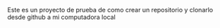 Este es un proyecto de prueba de como crear un repositorio y clonarlo desde github a mi computadora local  